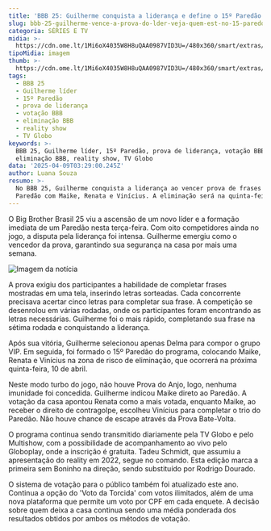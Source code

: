 ```yaml
---
title: 'BBB 25: Guilherme conquista a liderança e define o 15º Paredão'
slug: bbb-25-guilherme-vence-a-prova-do-lder-veja-quem-est-no-15-paredo
categoria: SÉRIES E TV
midia: >-
  https://cdn.ome.lt/1Mi6oX4035W8H8uQAA0987VID3U=/480x360/smart/extras/conteudos/bbb25-guilherme-15-lider-peq.jpg
tipoMidia: imagem
thumb: >-
  https://cdn.ome.lt/1Mi6oX4035W8H8uQAA0987VID3U=/480x360/smart/extras/conteudos/bbb25-guilherme-15-lider-peq.jpg
tags:
  - BBB 25
  - Guilherme líder
  - 15º Paredão
  - prova de liderança
  - votação BBB
  - eliminação BBB
  - reality show
  - TV Globo
keywords: >-
  BBB 25, Guilherme líder, 15º Paredão, prova de liderança, votação BBB,
  eliminação BBB, reality show, TV Globo
data: '2025-04-09T03:29:00.245Z'
author: Luana Souza
resumo: >-
  No BBB 25, Guilherme conquista a liderança ao vencer prova de frases e forma
  Paredão com Maike, Renata e Vinícius. A eliminação será na quinta-feira.
---
```


O Big Brother Brasil 25 viu a ascensão de um novo líder e a formação imediata de um Paredão nesta terça-feira. Com oito competidores ainda no jogo, a disputa pela liderança foi intensa. Guilherme emergiu como o vencedor da prova, garantindo sua segurança na casa por mais uma semana.

![Imagem da notícia](https://cdn.ome.lt/Kv6Uh8SCz_W-dP9jcW6Swzb9XKg=/fit-in/837x500/smart/uploads/conteudo/fotos/bbb25-guilherme-15-lider.jpg)

A prova exigiu dos participantes a habilidade de completar frases mostradas em uma tela, inserindo letras sorteadas. Cada concorrente precisava acertar cinco letras para completar sua frase. A competição se desenrolou em várias rodadas, onde os participantes foram encontrando as letras necessárias. Guilherme foi o mais rápido, completando sua frase na sétima rodada e conquistando a liderança.

Após sua vitória, Guilherme selecionou apenas Delma para compor o grupo VIP. Em seguida, foi formado o 15º Paredão do programa, colocando Maike, Renata e Vinícius na zona de risco de eliminação, que ocorrerá na próxima quinta-feira, 10 de abril.

Neste modo turbo do jogo, não houve Prova do Anjo, logo, nenhuma imunidade foi concedida. Guilherme indicou Maike direto ao Paredão. A votação da casa apontou Renata como a mais votada, enquanto Maike, ao receber o direito de contragolpe, escolheu Vinícius para completar o trio do Paredão. Não houve chance de escape através da Prova Bate-Volta.

O programa continua sendo transmitido diariamente pela TV Globo e pelo Multishow, com a possibilidade de acompanhamento ao vivo pelo Globoplay, onde a inscrição é gratuita. Tadeu Schmidt, que assumiu a apresentação do reality em 2022, segue no comando. Esta edição marca a primeira sem Boninho na direção, sendo substituído por Rodrigo Dourado.

O sistema de votação para o público também foi atualizado este ano. Continua a opção do 'Voto da Torcida' com votos ilimitados, além de uma nova plataforma que permite um voto por CPF em cada enquete. A decisão sobre quem deixa a casa continua sendo uma média ponderada dos resultados obtidos por ambos os métodos de votação.
